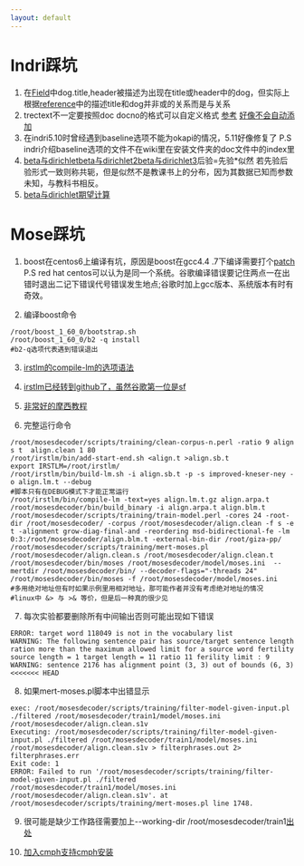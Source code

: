 ```yaml
---
layout: default
---
```


# Indri踩坑

1. 在[Field](https://sourceforge.net/p/lemur/wiki/Fields/)中dog.title,header被描述为出现在title或header中的dog，但实际上根据[reference](https://sourceforge.net/p/lemur/wiki/Indri%20Query%20Language%20Reference/)中的描述title和dog并非或的关系而是与关系
2. trectext不一定要按照doc docno的格式可以自定义格式 [参考](https://sourceforge.net/p/lemur/discussion/546029/thread/cea06f6e/) [好像不会自动添加](https://sourceforge.net/p/lemur/discussion/546029/thread/aa0b0575/?limit=25#0ca5)
3. 在indri5.10时曾经遇到baseline选项不能为okapi的情况，5.11好像修复了 P.S indri介绍baseline选项的文件不在wiki里在安装文件夹的doc文件中的index里
4. [beta与dirichlet](http://www.52nlp.cn/lda-math-%E8%AE%A4%E8%AF%86betadirichlet%E5%88%86%E5%B8%831)[beta与dirichlet2](http://www.52nlp.cn/lda-math-%E8%AE%A4%E8%AF%86betadirichlet%E5%88%86%E5%B8%832)[beta与dirichlet3](http://www.52nlp.cn/lda-math-%E8%AE%A4%E8%AF%86betadirichlet%E5%88%86%E5%B8%833)后验=先验\*似然 若先验后验形式一致则称共轭，但是似然不是教课书上的分布，因为其数据已知而参数未知，与教科书相反。
5. [beta与dirichlet期望计算](http://xinsong.github.io/2014/04/29/beta/)

# Mose踩坑
1. boost在centos6上编译有坑，原因是boost在gcc4.4 .7下编译需要打个[patch](https://svn.boost.org/trac/boost/ticket/11856) P.S red hat centos可以认为是同一个系统。谷歌编译错误要记住两点一在出错时退出二记下错误代号错误发生地点;谷歌时加上gcc版本、系统版本有时有奇效。

2. 编译boost命令
```       
/root/boost_1_60_0/bootstrap.sh 
/root/boost_1_60_0/b2 -q install
#b2-q选项代表遇到错误退出
```

3. [irstlm的compile-lm的选项语法](https://github.com/irstlm-team/irstlm/issues/2)

4. [irstlm已经转到github了，虽然谷歌第一位是sf](https://github.com/irstlm-team/irstlm)

5. [非常好的摩西教程](http://blog.csdn.net/han_xiaoyang/article/details/10101701)  

6. 完整运行命令  
```
/root/mosesdecoder/scripts/training/clean-corpus-n.perl -ratio 9 align s t  align.clean 1 80
/root/irstlm/bin/add-start-end.sh <align.t >align.sb.t
export IRSTLM=/root/irstlm/
/root/irstlm/bin/build-lm.sh -i align.sb.t -p -s improved-kneser-ney -o align.lm.t --debug
#脚本只有在DEBUG模式下才能正常运行
/root/irstlm/bin/compile-lm -text=yes align.lm.t.gz align.arpa.t
/root/mosesdecoder/bin/build_binary -i align.arpa.t align.blm.t
/root/mosesdecoder/scripts/training/train-model.perl -cores 24 -root-dir /root/mosesdecoder/ -corpus /root/mosesdecoder/align.clean -f s -e t -alignment grow-diag-final-and -reordering msd-bidirectional-fe -lm 0:3:/root/mosesdecoder/align.blm.t -external-bin-dir /root/giza-pp/
/root/mosesdecoder/scripts/training/mert-moses.pl /root/mosesdecoder/align.clean.s /root/mosesdecoder/align.clean.t /root/mosesdecoder/bin/moses /root/mosesdecoder/model/moses.ini  --mertdir /root/mosesdecoder/bin/ --decoder-flags="-threads 24"
/root/mosesdecoder/bin/moses -f /root/mosesdecoder/model/moses.ini
#多用绝对地址但有时如果示例里用相对地址，那可能作者并没有考虑绝对地址的情况
#linux中 &> 与 >& 等价，但是后一种真的很少见
```  

7. 每次实验都要删除所有中间输出否则可能出现如下错误  
```
ERROR: target word 118049 is not in the vocabulary list
WARNING: The following sentence pair has source/target sentence length ration more than the maximum allowed limit for a source word fertility source length = 1 target length = 11 ratio 11 ferility limit : 9
WARNING: sentence 2176 has alignment point (3, 3) out of bounds (6, 3)
<<<<<<< HEAD
```  

8. 如果mert-moses.pl脚本中出错显示
```
exec: /root/mosesdecoder/scripts/training/filter-model-given-input.pl ./filtered /root/mosesdecoder/train1/model/moses.ini /root/mosesdecoder/align.clean.s1v
Executing: /root/mosesdecoder/scripts/training/filter-model-given-input.pl ./filtered /root/mosesdecoder/train1/model/moses.ini /root/mosesdecoder/align.clean.s1v > filterphrases.out 2> filterphrases.err
Exit code: 1
ERROR: Failed to run '/root/mosesdecoder/scripts/training/filter-model-given-input.pl ./filtered /root/mosesdecoder/train1/model/moses.ini /root/mosesdecoder/align.clean.s1v'. at /root/mosesdecoder/scripts/training/mert-moses.pl line 1748.
```  

9. 很可能是缺少工作路径需要加上--working-dir /root/mosesdecoder/train1[出处](http://blog.sciencenet.cn/blog-200204-205469.html)

10. [加入cmph支持](http://www.statmt.org/moses/?n=Advanced.RuleTables)[cmph安装](https://github.com/zvelo/cmph/blob/master/INSTALL)
